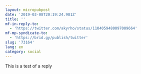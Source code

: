 ```yaml
---
layout: micropubpost
date: '2019-03-08T20:19:24.981Z'
title: ''
mf-in-reply-to:
  - 'https://twitter.com/akyrho/status/1104059480097009664'
mf-mp-syndicate-to:
  - 'https://brid.gy/publish/twitter'
slug: '73164'
lang: en
category: social
---
```

This is a test of a reply

